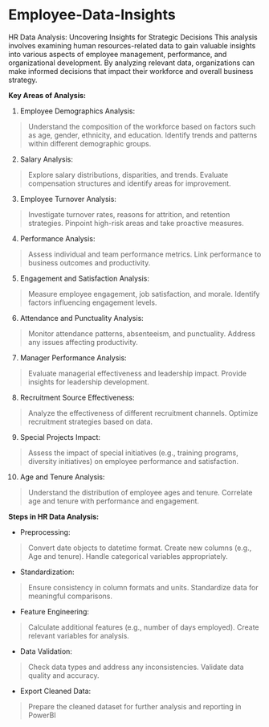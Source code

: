 # Employee-Data-Insights
HR Data Analysis: Uncovering Insights for Strategic Decisions
This analysis involves examining human resources-related data to gain valuable insights into various aspects of employee management, performance, and organizational development. By analyzing relevant data, organizations can make informed decisions that impact their workforce and overall business strategy.

**Key Areas of Analysis:**
1. Employee Demographics Analysis:
  > Understand the composition of the workforce based on factors such as age, gender, ethnicity, and education.
  > Identify trends and patterns within different demographic groups.
2. Salary Analysis:
 > Explore salary distributions, disparities, and trends.
 > Evaluate compensation structures and identify areas for improvement.
3. Employee Turnover Analysis: 
 > Investigate turnover rates, reasons for attrition, and retention strategies.
 > Pinpoint high-risk areas and take proactive measures.
4. Performance Analysis:
 > Assess individual and team performance metrics.
 > Link performance to business outcomes and productivity.
5. Engagement and Satisfaction Analysis:
 > Measure employee engagement, job satisfaction, and morale.
 > Identify factors influencing engagement levels.
6. Attendance and Punctuality Analysis:
> Monitor attendance patterns, absenteeism, and punctuality.
> Address any issues affecting productivity.
7. Manager Performance Analysis:
> Evaluate managerial effectiveness and leadership impact.
> Provide insights for leadership development.
8. Recruitment Source Effectiveness:
> Analyze the effectiveness of different recruitment channels.
> Optimize recruitment strategies based on data.
9. Special Projects Impact:
 > Assess the impact of special initiatives (e.g., training programs, diversity initiatives) on employee performance and satisfaction.
10. Age and Tenure Analysis:
 > Understand the distribution of employee ages and tenure.
 > Correlate age and tenure with performance and engagement.

**Steps in HR Data Analysis:**
- Preprocessing:
> Convert date objects to datetime format.
> Create new columns (e.g., Age and tenure).
> Handle categorical variables appropriately.
- Standardization:
> Ensure consistency in column formats and units.
> Standardize data for meaningful comparisons.
- Feature Engineering:
> Calculate additional features (e.g., number of days employed).
> Create relevant variables for analysis.
- Data Validation:
> Check data types and address any inconsistencies.
> Validate data quality and accuracy.
- Export Cleaned Data:
> Prepare the cleaned dataset for further analysis and reporting in PowerBI
